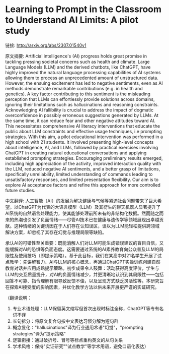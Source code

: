 # Learning to Prompt in the Classroom to Understand AI Limits: A pilot study

链接: http://arxiv.org/abs/2307.01540v1

原文摘要:
Artificial intelligence's (AI) progress holds great promise in tackling
pressing societal concerns such as health and climate. Large Language Models
(LLM) and the derived chatbots, like ChatGPT, have highly improved the natural
language processing capabilities of AI systems allowing them to process an
unprecedented amount of unstructured data. However, the ensuing excitement has
led to negative sentiments, even as AI methods demonstrate remarkable
contributions (e.g. in health and genetics). A key factor contributing to this
sentiment is the misleading perception that LLMs can effortlessly provide
solutions across domains, ignoring their limitations such as hallucinations and
reasoning constraints. Acknowledging AI fallibility is crucial to address the
impact of dogmatic overconfidence in possibly erroneous suggestions generated
by LLMs. At the same time, it can reduce fear and other negative attitudes
toward AI. This necessitates comprehensive AI literacy interventions that
educate the public about LLM constraints and effective usage techniques, i.e
prompting strategies. With this aim, a pilot educational intervention was
performed in a high school with 21 students. It involved presenting high-level
concepts about intelligence, AI, and LLMs, followed by practical exercises
involving ChatGPT in creating natural educational conversations and applying
established prompting strategies. Encouraging preliminary results emerged,
including high appreciation of the activity, improved interaction quality with
the LLM, reduced negative AI sentiments, and a better grasp of limitations,
specifically unreliability, limited understanding of commands leading to
unsatisfactory responses, and limited presentation flexibility. Our aim is to
explore AI acceptance factors and refine this approach for more controlled
future studies.

中文翻译:
人工智能（AI）的发展为解决健康与气候等紧迫社会问题带来了巨大希望。以ChatGPT为代表的大语言模型（LLM）及其衍生的聊天机器人显著提升了AI系统的自然语言处理能力，使其能够处理前所未有的非结构化数据。然而随之而来的热潮也引发了负面情绪——尽管AI技术已在健康与遗传学等领域展现出卓越贡献。这种情绪的关键诱因在于人们存在认知误区，误以为LLM能轻松提供跨领域解决方案，却忽视了其存在幻觉与推理局限等缺陷。  

承认AI的可错性至关重要：既能消解人们对LLM可能生成错误建议的盲目自信，又能缓解对AI的恐惧等负面态度。这需要通过系统的AI素养教育向公众普及LLM的局限性及使用技巧（即提示策略）。基于此目标，我们在某高中对21名学生开展了试点教学：先讲解智力、AI与LLM的核心概念，再通过ChatGPT实操训练创建自然教育对话并应用成熟提示策略。初步成果令人鼓舞：活动获得高度评价，学生与LLM的交互质量提升，对AI的负面情绪减少，并更清晰地认识到其局限性——包括回答不可靠、指令理解有限导致反馈不佳，以及呈现方式缺乏灵活性等。本研究旨在探索AI接受度的影响因素，并优化教学方法以供未来开展更严谨的实证研究。  

（翻译说明：  
1. 专业术语处理：LLM保留英文缩写但首次出现时标注全称，ChatGPT等专有名词不译  
2. 长句拆分：将原文复合句按中文表达习惯分解为短句群  
3. 概念显化："hallucinations"译为行业通用术语"幻觉"，"prompting strategies"译为"提示策略"  
4. 逻辑衔接：通过破折号、冒号等标点重构英文的从句关系  
5. 学术风格：保持"实证研究""试点教学"等学术用语，避免口语化表达）
